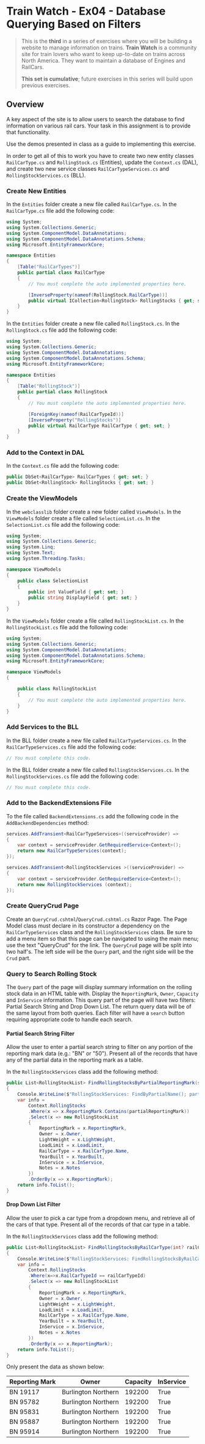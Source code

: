 # Train Watch - Ex04 - Database Querying Based on Filters

> This is the **third** in a series of exercises where you will be building a website to manage information on trains. **Train Watch** is a community site for train lovers who want to keep up-to-date on trains across North America. They want to maintain a database of Engines and RailCars.
>
> **This set is cumulative**; future exercises in this series will build upon previous exercises.

## Overview

A key aspect of the site is to allow users to search the database to find information on various rail cars. Your task in this assignment is to provide that functionality.

Use the demos presented in class as a guide to implementing this exercise.

In order to get all of this to work you have to create two new entity classes `RailCarType.cs` and `RollingStock.cs` (Entities), update the `Context.cs` (DAL), and create two new service classes `RailCarTypeServices.cs` and `RollingStockServices.cs` (BLL).

### Create New Entities

In the `Entities` folder create a new file called `RailCarType.cs`. In the `RailCarType.cs` file add the following code:

```csharp
using System;
using System.Collections.Generic;
using System.ComponentModel.DataAnnotations;
using System.ComponentModel.DataAnnotations.Schema;
using Microsoft.EntityFrameworkCore;

namespace Entities 
{
	[Table("RailCarTypes")]
	public partial class RailCarType 
	{
		// You must complete the auto implemented properties here.

		[InverseProperty(nameof(RollingStock.RailCarType))]
		public virtual ICollection<RollingStock> RollingStocks { get; set; }
	}
}
```
In the `Entities` folder create a new file called `RollingStock.cs`. In the `RollingStock.cs` file add the following code:

```csharp
using System;
using System.Collections.Generic;
using System.ComponentModel.DataAnnotations;
using System.ComponentModel.DataAnnotations.Schema;
using Microsoft.EntityFrameworkCore;

namespace Entities 
{
	[Table("RollingStock")]
	public partial class RollingStock 
	{
		// You must complete the auto implemented properties here.

		[ForeignKey(nameof(RailCarTypeId))]
		[InverseProperty("RollingStocks")]
		public virtual RailCarType RailCarType { get; set; }
	}
}
```
### Add to the Context in DAL

In the `Context.cs` file add the following code:

```csharp
public DbSet<RailCarType> RailCarTypes { get; set; }
public DbSet<RollingStock> RollingStocks { get; set; }
```

### Create the ViewModels

In the `webclasslib` folder create a new folder called `ViewModels`. In the `ViewModels` folder create a file called `SelectionList.cs`. In the `SelectionList.cs` file add the following code:

```csharp
using System;
using System.Collections.Generic;
using System.Linq;
using System.Text;
using System.Threading.Tasks;

namespace ViewModels
{
	public class SelectionList
	{
		public int ValueField { get; set; }
		public string DisplayField { get; set; }
	}
}
```
In the `ViewModels` folder create a file called `RollingStockList.cs`. In the `RollingStockList.cs` file add the following code:

```csharp
using System;
using System.Collections.Generic;
using System.ComponentModel.DataAnnotations;
using System.ComponentModel.DataAnnotations.Schema;
using Microsoft.EntityFrameworkCore;

namespace ViewModels
{

	public class RollingStockList
	{
		// You must complete the auto implemented properties here.
	}
}
```

### Add Services to the BLL

In the BLL folder create a new file called `RailCarTypeServices.cs`. In the `RailCarTypeServices.cs` file add the following code:

```csharp
// You must complete this code.
```

In the BLL folder create a new file called `RollingStockServices.cs`. In the `RollingStockServices.cs` file add the following code:

```csharp
// You must complete this code.
```
### Add to the BackendExtensions File

To the file called `BackendExtensions.cs` add the following code in the `AddBackendDependencies` method:

```csharp
services.AddTransient<RailCarTypeServices>((serviceProvider) =>
{
	var context = serviceProvider.GetRequiredService<Context>();
	return new RailCarTypeServices(context);
});

services.AddTransient<RollingStockServices >((serviceProvider) =>
{
	var context = serviceProvider.GetRequiredService<Context>();
	return new RollingStockServices (context);
});
```
### Create QueryCrud Page

Create an `QueryCrud.cshtml`/`QueryCrud.cshtml.cs` Razor Page. The Page Model class must declare in its constructor a dependency on the `RailCarTypeServices` class and the `RollingStockServices` class.
Be sure to add a menu item so that this page can be navigated to using the main menu; use the text "QueryCrud" for the link.
The `QueryCrud` page will be split into two half's. The left side will be the `Query` part, and the right side will be the `Crud` part.

### Query to Search Rolling Stock

The `Query` part of the page will display summary information on the rolling stock data in an HTML table with. Display the `ReportingMark`, `Owner`, `Capacity` and `InService` information. This query part of the page will have two filters: Partial Search String and Drop Down List. The return query data will be of the same layout from both queries. Each filter will have a `search` button requiring appropriate code to handle each search.

#### Partial Search String Filter

Allow the user to enter a partial search string to filter on any portion of the reporting mark data (e.g.: "BN" or "50"). Present all of the records that have any of the partial data in the reporting mark as a table.

In the `RollingStockServices` class add the following method:

```csharp
public List<RollingStockList> FindRollingStocksByPartialReportingMark(string partialReportingMark)
{
	Console.WriteLine($"RollingStockServices: FindByPartialName(); partialName= {partialReportingMark}");
	var info =
		Context.RollingStocks
		.Where(x => x.ReportingMark.Contains(partialReportingMark))
		.Select(x => new RollingStockList
		{
			ReportingMark = x.ReportingMark,
			Owner = x.Owner,
			LightWeight = x.LightWeight,
			LoadLimit = x.LoadLimit,
			RailCarType = x.RailCarType.Name,
			YearBuilt = x.YearBuilt,
			InService = x.InService,
			Notes = x.Notes
		})
		.OrderBy(x => x.ReportingMark);
	return info.ToList();
}   
```

#### Drop Down List Filter

Allow the user to pick a car type from a dropdown menu, and retrieve all of the cars of that type. Present all of the records of that car type in a table.

In the `RollingStockServices` class add the following method:

```csharp
public List<RollingStockList> FindRollingStocksByRailCarType(int? railCarTypeId)
{
	Console.WriteLine($"RollingStockServices: FindRollingStocksByRailCarType; railCarTypeId= {railCarTypeId}");
	var info = 
		Context.RollingStocks
		.Where(x=>x.RailCarTypeId == railCarTypeId)
		.Select(x => new RollingStockList
		{
			ReportingMark = x.ReportingMark,
			Owner = x.Owner,
			LightWeight = x.LightWeight,
			LoadLimit = x.LoadLimit,
			RailCarType = x.RailCarType.Name,
			YearBuilt = x.YearBuilt,
			InService = x.InService,
			Notes = x.Notes
		})
		.OrderBy(x => x.ReportingMark);
	return info.ToList();
}
```

Only present the data as shown below:

| Reporting Mark | Owner               | Capacity | InService |
|----------------|---------------------|----------|-----------|
| BN 19117       | Burlington Northern | 192200   | True
| BN 95782       | Burlington Northern | 192200   | True
| BN 95831       | Burlington Northern | 192200   | True
| BN 95887       | Burlington Northern | 192200   | True
| BN 95914       | Burlington Northern | 192200   | True


